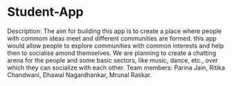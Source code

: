 # Student-App
Description: The aim for building this app is to create a place where people with commom ideas meet and different communities are formed. this app would allow people to explore communities with common interests and help then to socialise amond themselves. We are planning to create a chatting arena for the people and some basic sectors, like music, dance, etc., over which they can socialize with each other.
Team members: Parina Jain, Ritika Chandwani, Dhawal Nagardhankar, Mrunal Raskar.
